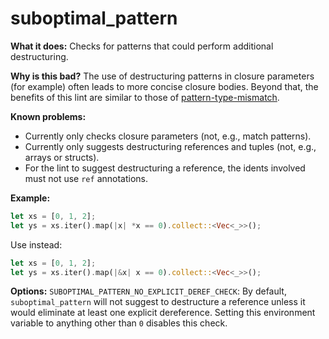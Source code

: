 # suboptimal_pattern

**What it does:** Checks for patterns that could perform additional destructuring.

**Why is this bad?** The use of destructuring patterns in closure parameters (for example)
often leads to more concise closure bodies. Beyond that, the benefits of this lint are
similar to those of [pattern-type-mismatch].

**Known problems:**

- Currently only checks closure parameters (not, e.g., match patterns).
- Currently only suggests destructuring references and tuples (not, e.g., arrays or
  structs).
- For the lint to suggest destructuring a reference, the idents involved must not use `ref`
  annotations.

**Example:**

```rust
let xs = [0, 1, 2];
let ys = xs.iter().map(|x| *x == 0).collect::<Vec<_>>();
```

Use instead:

```rust
let xs = [0, 1, 2];
let ys = xs.iter().map(|&x| x == 0).collect::<Vec<_>>();
```

**Options:**
`SUBOPTIMAL_PATTERN_NO_EXPLICIT_DEREF_CHECK`: By default, `suboptimal_pattern` will not
suggest to destructure a reference unless it would eliminate at least one explicit
dereference. Setting this environment variable to anything other than `0` disables this
check.

[pattern-type-mismatch]: https://rust-lang.github.io/rust-clippy/master/#pattern_type_mismatch
